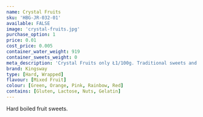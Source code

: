 ```yaml
---
name: Crystal Fruits
sku: 'HBG-JR-032-01'
available: FALSE
image: 'crystal-fruits.jpg'
purchase_option: 1
price: 0.01
cost_price: 0.005
container_water_weight: 919
container_sweets_weight: 0
meta_description: 'Crystal Fruits only Ł1/100g. Traditional sweets and more at Humbugs Confectionery Store. Specialists in satisfying your sweet tooth!'
brand: Kingsway
type: [Hard, Wrapped]
flavour: [Mixed Fruit]
colour: [Green, Orange, Pink, Rainbow, Red]
contains: [Gluten, Lactose, Nuts, Gelatin]
---
```

Hard boiled fruit sweets.